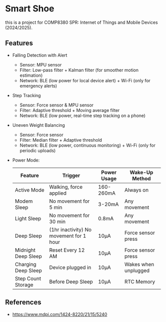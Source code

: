 # Smart Shoe

this is a project for COMP8380 SPR: Internet of Things and Mobile Devices (2024/2025).

## Features

- Falling Detection with Alert
  - Sensor: MPU sensor
  - Filter: Low-pass filter + Kalman filter (for smoother motion estimation)
  - Network: BLE (low power for local device alert) + Wi-Fi (only for emergency alerts)

- Step Tracking
  - Sensor: Force sensor & MPU sensor
  - Filter: Adaptive threshold + Moving average filter
  - Network: BLE (low power, real-time step tracking on a phone)

- Uneven Weight Balancing
  - Sensor: Force sensor
  - Filter: Median filter + Adaptive threshold
  - Network: BLE (low power, continuous monitoring) + Wi-Fi (only for periodic uploads)

- Power Mode:

    | Feature | Trigger | Power Usage | Wake-Up Method |
    | - | - | - | - |
    | Active Mode | Walking, force applied | 160-260mA | Always on |
    | Modem Sleep | No movement for 5 min | 3-20mA | Any movement |
    | Light Sleep | No movement for 30 min | 0.8mA | Any movement |
    | Deep Sleep | (1hr inactivity) No movement for 1 hour | 10μA | Force sensor press |
    | Midnight Deep Sleep | Reset Every 12 AM | 10μA | Force sensor press |
    | Charging Deep Sleep | Device plugged in | 10μA | Wakes when unplugged |
    | Step Count Storage | Before Deep Sleep | 10μA | RTC Memory |

## References

- <https://www.mdpi.com/1424-8220/21/15/5240>
